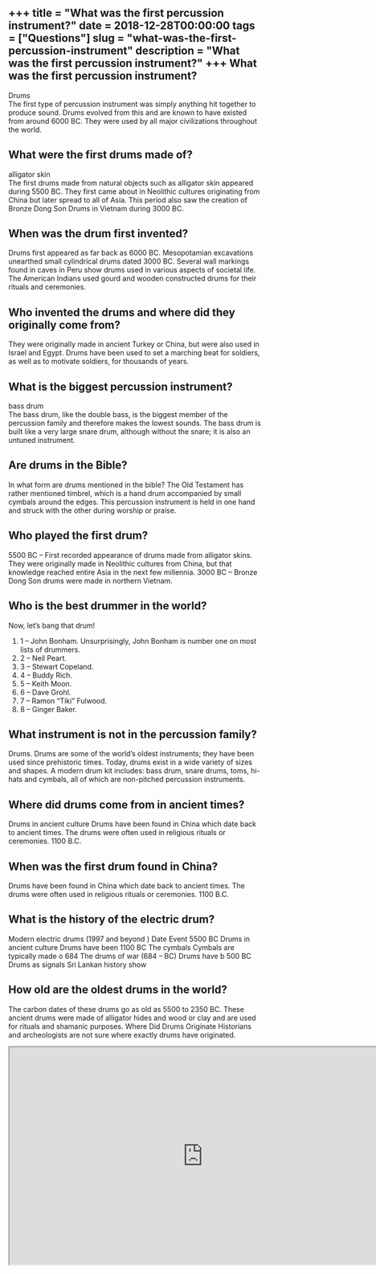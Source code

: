 +++
title = "What was the first percussion instrument?"
date = 2018-12-28T00:00:00
tags = ["Questions"]
slug = "what-was-the-first-percussion-instrument"
description = "What was the first percussion instrument?"
+++
What was the first percussion instrument?
-----------------------------------------

Drums  
The first type of percussion instrument was simply anything hit together to produce sound. Drums evolved from this and are known to have existed from around 6000 BC. They were used by all major civilizations throughout the world.

What were the first drums made of?
----------------------------------

alligator skin  
The first drums made from natural objects such as alligator skin appeared during 5500 BC. They first came about in Neolithic cultures originating from China but later spread to all of Asia. This period also saw the creation of Bronze Dong Son Drums in Vietnam during 3000 BC.

When was the drum first invented?
---------------------------------

Drums first appeared as far back as 6000 BC. Mesopotamian excavations unearthed small cylindrical drums dated 3000 BC. Several wall markings found in caves in Peru show drums used in various aspects of societal life. The American Indians used gourd and wooden constructed drums for their rituals and ceremonies.

Who invented the drums and where did they originally come from?
---------------------------------------------------------------

They were originally made in ancient Turkey or China, but were also used in Israel and Egypt. Drums have been used to set a marching beat for soldiers, as well as to motivate soldiers, for thousands of years.

What is the biggest percussion instrument?
------------------------------------------

bass drum  
The bass drum, like the double bass, is the biggest member of the percussion family and therefore makes the lowest sounds. The bass drum is built like a very large snare drum, although without the snare; it is also an untuned instrument.

Are drums in the Bible?
-----------------------

In what form are drums mentioned in the bible? The Old Testament has rather mentioned timbrel, which is a hand drum accompanied by small cymbals around the edges. This percussion instrument is held in one hand and struck with the other during worship or praise.

Who played the first drum?
--------------------------

5500 BC – First recorded appearance of drums made from alligator skins. They were originally made in Neolithic cultures from China, but that knowledge reached entire Asia in the next few millennia. 3000 BC – Bronze Dong Son drums were made in northern Vietnam.

Who is the best drummer in the world?
-------------------------------------

Now, let’s bang that drum!

1. 1 – John Bonham. Unsurprisingly, John Bonham is number one on most lists of drummers.
2. 2 – Neil Peart.
3. 3 – Stewart Copeland.
4. 4 – Buddy Rich.
5. 5 – Keith Moon.
6. 6 – Dave Grohl.
7. 7 – Ramon “Tiki” Fulwood.
8. 8 – Ginger Baker.

What instrument is not in the percussion family?
------------------------------------------------

Drums. Drums are some of the world’s oldest instruments; they have been used since prehistoric times. Today, drums exist in a wide variety of sizes and shapes. A modern drum kit includes: bass drum, snare drums, toms, hi-hats and cymbals, all of which are non-pitched percussion instruments.

Where did drums come from in ancient times?
-------------------------------------------

Drums in ancient culture Drums have been found in China which date back to ancient times. The drums were often used in religious rituals or ceremonies. 1100 B.C.

When was the first drum found in China?
---------------------------------------

Drums have been found in China which date back to ancient times. The drums were often used in religious rituals or ceremonies. 1100 B.C.

What is the history of the electric drum?
-----------------------------------------

Modern electric drums (1997 and beyond ) Date Event 5500 BC Drums in ancient culture Drums have been 1100 BC The cymbals Cymbals are typically made o 684 The drums of war (684 – BC) Drums have b 500 BC Drums as signals Sri Lankan history show

How old are the oldest drums in the world?
------------------------------------------

The carbon dates of these drums go as old as 5500 to 2350 BC. These ancient drums were made of alligator hides and wood or clay and are used for rituals and shamanic purposes. Where Did Drums Originate Historians and archeologists are not sure where exactly drums have originated.

<iframe allow="accelerometer; autoplay; clipboard-write; encrypted-media; gyroscope; picture-in-picture" allowfullscreen="" class="__youtube_prefs__  epyt-is-override  no-lazyload" data-no-lazy="1" data-origheight="433" data-origwidth="770" data-skipgform_ajax_framebjll="" height="433" id="_ytid_49297" loading="lazy" src="https://www.youtube.com/embed/g-bQx0ZtHUw?enablejsapi=1&autoplay=0&cc_load_policy=0&cc_lang_pref=&iv_load_policy=1&loop=0&modestbranding=0&rel=1&fs=1&playsinline=0&autohide=2&theme=dark&color=red&controls=1&" title="YouTube player" width="770"></iframe>